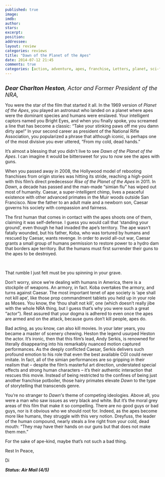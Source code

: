 ```yaml
---
published: true
image: 
imdb: 
author:  
stars: 
excerpt: 
position: 
addressee: 
layout: review
categories: reviews
title: "Dawn of the Planet of the Apes"
date: 2014-07-12 21:45
comments: true
categories: [action, adventure, apes, franchise, Letters, planet, sci-fi, Sequel]
---
```

<div><p><span class="full-image-block ssNonEditable"><span><a href="/letters/2014/7/12/dawn-of-the-planet-of-the-apes.html"><img src="http://rollotomasi73.files.wordpress.com/2014/07/dawn20of20the20planet20of20the20apes.jpg" alt="" /></a></span></span></p>
<p><em style="font-size:130%;"><strong>Dear Charlton Heston</strong>, Actor and Former President of the NRA,</em></p>
<p>You were the star of the film that started it all. In the 1969 version of <em>Planet of the Apes</em>, you played an astronaut who landed on a planet where apes were the dominant species and humans were enslaved. Your intelligent captors named you Bright Eyes, and when you finally spoke, you screamed a line that has become a classic: &ldquo;Take your stinking paws off me you damn dirty ape!&rdquo; In your second career as president of the National Rifle Association, you popularized a phrase that although iconic, is perhaps one of the most divisive you ever uttered, &ldquo;From my cold, dead hands.&rdquo;</p>
<p>It&rsquo;s almost a blessing that you didn&rsquo;t live to see <em>Dawn of the Planet of the Apes</em>. I can imagine it would be bittersweet for you to now see the apes with guns.</p>
<p>When you passed away in 2008, the Hollywood model of rebooting franchises from origin stories was hitting its stride, reaching a high-point with this film&rsquo;s direct predecessor <em>Rise of the Planet of the Apes</em> in 2011. In <em>Dawn</em>, a decade has passed and the man-made &ldquo;simian flu&rdquo; has wiped out most of humanity. Caesar, a super-intelligent chimp, lives a peaceful existence with other advanced primates in the Muir woods outside San Francisco. Now the father to an adult male and a newborn son, Caesar governs his society with compassion and fairness.</p>
<p>The first human that comes in contact with the apes shoots one of them, claiming it was self-defense. I guess you would call that &lsquo;standing your ground&rsquo;, even though he had invaded the ape&rsquo;s territory. The ape wasn&rsquo;t fatally wounded, but his father, Koba, who was tortured by humans and rescued by Caesar, wants revenge. In order to avoid all-out war, Caesar grants a small group of humans permission to restore power to a hydro dam that borders ape territory. But the humans must first surrender their guns to the apes to be destroyed.</p>
<p>&nbsp;</p>
<p>That rumble I just felt must be you spinning in your grave.</p>
<p>Don&rsquo;t worry, since we&rsquo;re dealing with humans in America, there is a stockpile of weapons. An armory, in fact. Koba overtakes the armory, and turns against Caesar. The most important tenet of ape society is &lsquo;ape shall not kill ape&rsquo;, like those prop commandment tablets you held up in your role as Moses. You know, the &lsquo;thou shalt not kill&rsquo;, one (which doesn&rsquo;t really jibe with the whole NRA thing, but I guess that&rsquo;s why you were such a great &ldquo;actor&rdquo;). Rest assured that your dogma is adhered to even once the apes are armed and on the attack, because guns don&rsquo;t kill people, apes do.</p>
<p>Bad acting, as you know, can also kill movies. In your later years, you became a master of scenery chewing. Heston the legend usurped Heston the actor. It&rsquo;s ironic, then that this film&rsquo;s lead, Andy Serkis, is renowned for literally disappearing into his remarkably nuanced motion captured performances. As the deeply conflicted Caesar, Serkis delivers such profound emotion to his role that even the best available CGI could never imitate. In fact, all of the simian performances are so gripping in their realism that &ndash; despite the film&rsquo;s masterful art direction, understated special effects and strong human characters &ndash; it&rsquo;s their authentic interaction that rescues this movie. Instead of being restricted to the confines of being just another franchise potboiler, those hairy primates elevate <em>Dawn</em> to the type of storytelling that transcends genre.&nbsp;</p>
<p>You&rsquo;re no stranger to <em>Dawn&rsquo;</em>s theme of competing ideologies. Above all, you were a man who saw issues as very black and white. But it&rsquo;s the moral grey areas of this film that make it so compelling. There are no good guys or bad guys, nor is it obvious who we should root for. Indeed, as the apes become more like humans, they struggle with this very notion. Dreyfuss, the leader of the human compound, nearly steals a line right from your cold, dead mouth: &ldquo;They may have their hands on our guns but that does not make them men.&rdquo;</p>
<p>For the sake of ape-kind, maybe that&rsquo;s not such a bad thing.</p>
<p>Rest In Peace,</p>
<p>Di&nbsp;</p>
<p><strong><em>Status: Air Mail (4/5)</em></strong></p></div>
